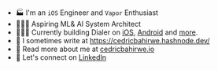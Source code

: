 - 🏭 I'm an `iOS` Engineer and `Vapor` Enthusiast
- 👨🏽‍💻 Aspiring ML& AI System Architect
- 👷🏽‍♂️ Currently building Dialer on [iOS](https://apps.apple.com/ke/app/dial-it/id1591756747), [Android](https://github.com/cedricbahirwe/dialer-android) and [more](https://cedricbahirwe.github.io).
- 📝 I sometimes write at https://cedricbahirwe.hashnode.dev/
- 🔦 Read more about me at [cedricbahirwe.io](https://cedricbahirwe.github.io)
- 🔗 Let's connect on [LinkedIn](https://www.linkedin.com/in/cedricbahirwe)
